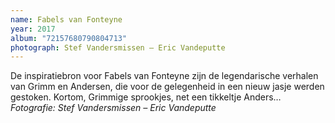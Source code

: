 ```yaml
---
name: Fabels van Fonteyne
year: 2017
album: "72157680790804713"
photograph: Stef Vandersmissen – Eric Vandeputte
---
```

De inspiratiebron voor Fabels van Fonteyne zijn de legendarische verhalen van Grimm en Andersen, die voor de gelegenheid in een nieuw jasje werden gestoken. Kortom, Grimmige sprookjes, net een tikkeltje Anders… <br>*Fotografie: Stef Vandersmissen – Eric Vandeputte*

